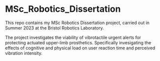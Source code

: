 # MSc_Robotics_Dissertation
This repo contains my MSc Robotics Dissertation project, carried out in Summer 2023 at the Bristol Robotics Laboratory.

The project investigates the viability of vibrotactile urgent alerts for protecting actuated upper-limb prosthetics. Specifically invesigating the effects of cognitive and physical load on user reaction time and perceived vibration intensity.
